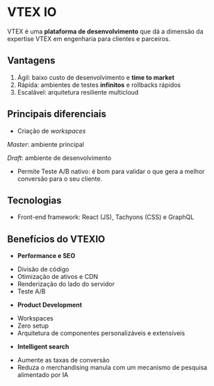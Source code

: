 
# VTEX IO

VTEX é uma **plataforma de desenvolvimento** que dá a dimensão da expertise VTEX em engenharia para clientes e parceiros.

## Vantagens

1. Ágil: baixo custo de desenvolvimento e **time to market**
2. Rápida: ambientes de testes **infinitos** e rollbacks rápidos
3. Escalável: arquitetura resiliente multicloud

## Principais diferenciais

* Criação de *workspaces*

*Master*: ambiente principal

*Draft*: ambiente de desenvolvimento

* Permite Teste A/B nativo: é bom para validar o que gera a melhor conversão para o seu cliente.

## Tecnologias

* Front-end framework: React (JS), Tachyons (CSS) e GraphQL

## Benefícios do VTEXIO

* **Performance e SEO**

- Divisão de código
- Otimização de ativos e CDN
- Renderização do lado do servidor
- Teste A/B

* **Product Development**
- Workspaces
- Zero setup
- Arquitetura de componentes personalizáveis e extensíveis

* **Intelligent search**
- Aumente as taxas de conversão
- Reduza o merchandising manula com um mecanismo de pesquisa alimentado por IA

